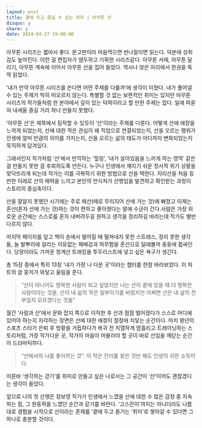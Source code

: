 ```yaml
---
layout: post
title: 곁에 두고 즐길 수 있는 취미 | 아무튼 산
disqus: y
share: y
date: 2024-04-27 19:00:00
---
```



아무튼 시리즈는 짧아서 좋다. 문고판이라 마음먹으면 반나절이면 읽는다. 덕분에 성취감도 높아진다. 이런 걸 편집자가 염두하고 기획한 시리즈같다. 아무튼 서재, 아무튼 달리기, 아무튼 계속에 이어서 아무튼 산을 집어 들었다. 역시나 앉은 자리에서 한권을 뚝딱 읽었다. 

‘내가 만약 아무튼 시리즈를 쓴다면 어떤 주제를 다룰까’에 생각이 미쳤다. 내가 풀어낼 수 있는 주제가 딱히 떠오르지 않는다. 특별할 것 없는 보편적인 취미는 있지만 아무튼 시리즈의 작가들처럼 한 분야에서 깊이 있는 덕력이라고 할 만한 주제는 없다. 일에 파묻혀 내세울 즐길 거리 하나 만들지 못했다. 

‘아무튼 산’은 제목에서 짐작할 수 있듯이 ‘산’이라는 주제를 다룬다. 어떻게 산에 애정을 느끼게 되었는지, 산에 대한 작은 관심이 왜 직업으로 연결되었는지, 산을 오르는 행위가 인생에 얼마 만큼의 의미를 가지는지, 산을 오르는 삶의 태도가 어디까지 변화되었는지 묵직하게 담겨있다. 

그래서인지 작가처럼 ‘산’에서 만끽하는 ‘힐링’, ’내가 살아있음을 느끼게 하는 영역’ 같은 걸 만들지 못한 걸 후회하도록 만든다. 누구나 인생에서 깨지기 쉬운 정서적 위기 상황을 맞닥뜨리게 되는데 작가는 이를 극복하기 위한 방법으로 산을 택한다. 지리산을 처음 등반한 이래로 산의 매력을 느끼고 본인의 안식처가 산행임을 발견하고 확인받는 과정이 스토리의 중심축이다.

 산을 잘알지 못했던 시기에는 주로 떼산(떼로 무리지어 산에 가는 것)에 빠졌고 이제는 혼산(혼자 산에 가는 것)하는 것이 편하고 좋아졌다는 말에 수긍이 간다.사람은 가장 외로운 순간에는 스스로를 혼자 내버려두길 원하고 생각을 정리하길 바라는데 작가도 별반 다르지 않다.  

마지막 페이지를 덮고 책이 손에서 떨어질 때 떨쳐내지 못한 스트레스, 정리 못한 생각들, 늘 발뿌리에 걸리는 이유없는 패배감과 허무함을 혼산으로 달래볼까 충동에 휩싸인다. 당장이라도 가까운 청계산 트래킹을 투두리스트에 넣고 싶은 욕구가 생긴다. 

총 15장 중에서 특히 13장 ‘내가 가장 나 다운 곳’이라는 챕터를 한참 바라보았다. 이 파트의 글 뭉치가 와닿고 울림을 준다. 

>“산이 아니어도 행복한 사람이 되고 싶었지만 나는 산이 곁에 있을 때 더 행복한 사람이라는 것을, 산이 내 삶의 작은 일부이기를 바랐지만 어쩌면 산은 내 삶의 전부일지 모르겠다는 것을”

월간 ‘사람과 산’에서 문화 잡지 쪽으로 이직한 후 산과 점점 멀어졌다가 스스로 어디에 있어야 하는지 자각하는 장면은 산에 대한 애정이 절정에 치닿는 순간이다. 마치 왕년의 스포츠 스타가 은퇴 후 방황을 거듭하다가 복귀 전 치열하게 땀흘리고 트레이닝하는 스토리처럼, 가장 작가다운 곳, 작가의 마음이 머물러야 할 곳이 바로 산임을 깨닫는 순간이 드라마틱하다. 

>“산에서의 나를 좋아하는 것”. 이 작은 진리를 찾은 것만 해도 인생의 귀한 소득이다. 

이른바 ‘생각하는 걷기’를 취미로 만들고 싶은 나로서는 그 공간이 ‘산’이어도 괜찮겠다는 생각이 들었다. 

앞으로 나의 첫 산행은 장보영 작가가 인생에서 느꼈을 산에 대한 수 많은 감정 중 지속하는 힘, 그 원동력을 느꼈던 순간과 같기를 바란다. ‘고스란이’까지는 아니더라도 나름대로 경험을 시작으로 산이라는 존재를 ‘곁에 두고 즐기는 ‘취미’로 쌓아갈 수 있다면 그 하나로 충분할 것이다.  
